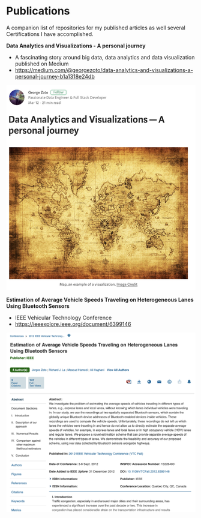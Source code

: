 # Publications

A companion list of repositories for my published articles as well several Certifications I have accomplished.

**Data Analytics and Visualizations - A personal journey**  
* A fascinating story around big data, data analytics and data visualization published on Medium   
* https://medium.com/@georgezoto/data-analytics-and-visualizations-a-personal-journey-b1a1318e24db  

![alt text](Data-Analytics-and-Visualizations/images/Data-Analytics-and-Visualizations.jpg)

**Estimation of Average Vehicle Speeds Traveling on Heterogeneous Lanes Using Bluetooth Sensors**  
* IEEE Vehicular Technology Conference  
* https://ieeexplore.ieee.org/document/6399146     

![alt text](IEEE-Vehicular-Technology-Conference/IEEE-Vehicular-Technology-Conference-George-Zoto.png)
